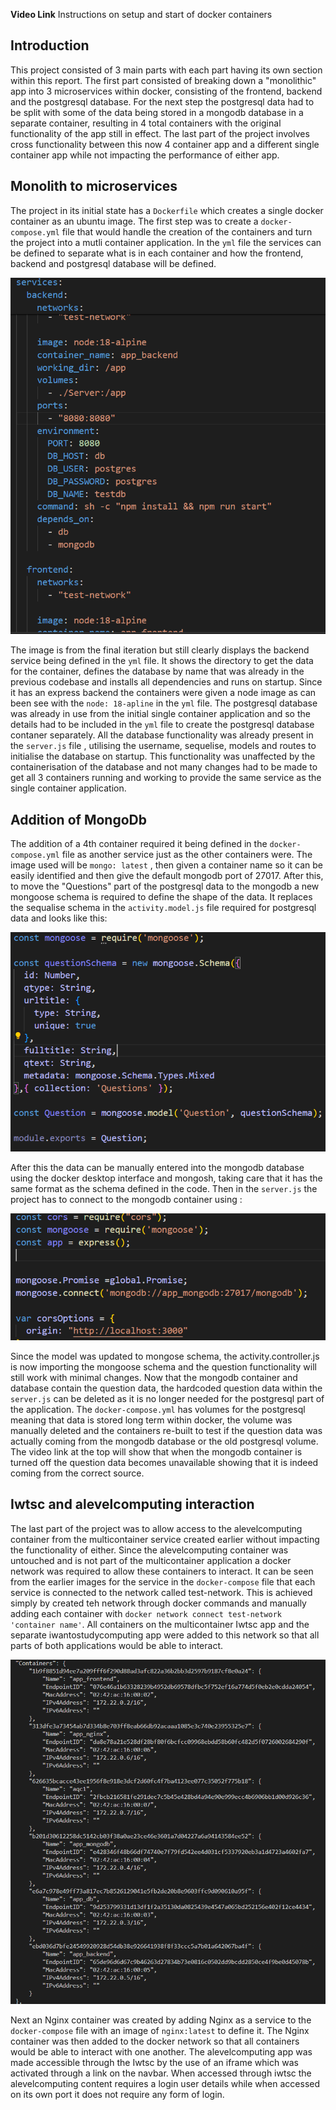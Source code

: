 **Video Link**
Instructions on setup and start of docker containers


## Introduction

This project consisted of 3 main parts with each part having its own section within this report. The first part consisted of breaking down a "monolithic" app into 3 microservices within docker, consisting of the frontend, backend and the postgresql database. For the next step the postgresql data had to be split with some of the data being stored in a mongodb database in a separate container, resulting in 4 total containers with the original functionality of the app still in effect. The last part of the project involves cross functionality between this now 4 container app and a different single container app while not impacting the performance of either app.

## Monolith to microservices

The project in its initial state has a ```Dockerfile``` which creates a single docker container as an ubuntu image. The first step was to create a ```docker-compose.yml``` file that would handle the creation of the containers and turn the project into a mutli container application. In the ```yml``` file the services can be defined to separate what is in each container and how the frontend, backend and postgresql database will be defined.

![docker-compose img](https://github.com/23011985uhi/wad2/blob/main/docker%20compose%20yaml.PNG)

The image is from the final iteration but still clearly displays the backend service being defined in the ```yml``` file. It shows the directory to get the data for the container, defines the database by name that was already in the previous codebase and installs all dependencies and runs on startup. Since it has an express backend the containers were given a node image as can been see with the ```node: 18-apline``` in the ```yml``` file. The postgresql database was already in use from the initial single container application and so the details had to be included in the ```yml``` file to create the postgresql database contaner separately. All the database functionality was already present in the ```server.js``` file , utilising the username, sequelise, models and routes to initialise the database on startup. This functionality was unaffected by the containerisation of the database and not many changes had to be made to get all 3 containers running and working to provide the same service as the single container application.

## Addition of MongoDb

The addition of a 4th container required it being defined in the ```docker-compose.yml``` file as another service just as the other containers were. The image used will be ```mongo: latest``` , then given a container name so it can be easily identified and then give the default mongodb port of 27017. After this, to move the "Questions" part of the postgresql data to the mongodb a new mongoose schema is required to define the shape of the data. It replaces the sequalise schema in the ```activity.model.js``` file required for postgresql data and looks like this:

![mongoose schema](https://github.com/23011985uhi/wad2/blob/main/mongoose%20schema.PNG)

After this the data can be manually entered into the mongodb database using the docker desktop interface and mongosh, taking care that it has the same format as the schema defined in the code. Then  in the ```server.js``` the project has to connect to the mongodb container using :

![mongodb in server](https://github.com/23011985uhi/wad2/blob/main/mongo%20in%20server.PNG)

Since the model was updated to mongose schema, the activity.controller.js is now importing the mongoose schema and the question functionality will still work with minimal changes. Now that the mongodb container and database contain the question data, the hardcoded question data within the ```server.js``` can be deleted as it is no longer needed for the postgresql part of the application. 
The ```docker-compose.yml``` has volumes for the postgresql meaning that data is stored long term within docker, the volume was manually deleted and the containers re-built to test if the question data was actually coming from the mongodb database or the old postgresql volume. The video link at the top will show that when the mongodb container is turned off the question data becomes unavailable showing that it is indeed coming from the correct source.

## Iwtsc and alevelcomputing interaction

The last part of the project was to allow access to the alevelcomputing container from the multicontainer service created earlier without impacting the functionality of either. Since the alevelcomputing container was untouched and is not part of the multicontainer application a docker network was required to allow these containers to interact. It can be seen from the earlier images for the service in the ```docker-compose``` file that each service is connected to the network called test-network. This is achieved simply by created teh network through docker commands and manually adding each container with ```docker network connect test-network 'container name'```. All containers on the multicontainer Iwtsc app and the separate iwantostudycomputing app were added to this network so that all parts of both applications would be able to interact. 

![network image](https://github.com/23011985uhi/wad2/blob/main/network.PNG)

Next an Nginx container was created by adding Nginx as a service to the ```docker-compose``` file with an image of ```nginx:latest``` to define it. The Nginx container was then added to the docker network so that all containers would be able to interact with one another. The alevelcomputing app was made accessible through the Iwtsc by the use of an iframe which was activated through a link on the navbar. When accessed through iwtsc the alevelcomputing content requires a login user details while when accessed on its own port it does not require any form of login. 
